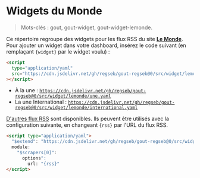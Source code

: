 # Widgets du Monde

> Mots-clés : gout, gout-widget, gout-widget-lemonde.

Ce répertoire regroupe des widgets pour les flux RSS du site
[**Le Monde**](https://www.lemonde.fr/). Pour ajouter un widget dans votre
dashboard, insérez le code suivant (en remplaçant `{widget}` par le widget
voulu) :

```html
<script
  type="application/yaml"
  src="https://cdn.jsdelivr.net/gh/regseb/gout-regseb@0/src/widget/lemonde/{widget}.yaml"
></script>
```

- À la une :
  [`https://cdn.jsdelivr.net/gh/regseb/gout-regseb@0/src/widget/lemonde/une.yaml`](https://cdn.jsdelivr.net/gh/regseb/gout-regseb@0/src/widget/lemonde/une.yaml)
- La une International :
  [`https://cdn.jsdelivr.net/gh/regseb/gout-regseb@0/src/widget/lemonde/international.yaml`](https://cdn.jsdelivr.net/gh/regseb/gout-regseb@0/src/widget/lemonde/international.yaml)

[D'autres flux RSS](https://www.lemonde.fr/actualite-medias/article/2019/08/12/les-flux-rss-du-monde-fr_5498778_3236.html)
sont disponibles. Ils peuvent être utilisés avec la configuration suivante, en
changeant `{rss}` par l'URL du flux RSS.

```html
<script type="application/yaml">
  "$extend": "https://cdn.jsdelivr.net/gh/regseb/gout-regseb@0/src/widget/lemonde/une.json"
  module:
    "$scrapers[0]":
      options":
        url: "{rss}"
</script>
```

